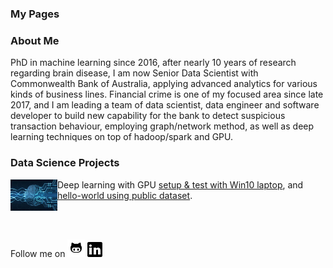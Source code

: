 ### My Pages

### About Me

PhD in machine learning since 2016, after nearly 10 years of research regarding brain disease, I am now Senior Data Scientist with Commonwealth Bank of Australia, applying advanced analytics for various kinds of business lines. Financial crime is one of my focused area since late 2017, and I am leading a team of data scientist, data engineer and software developer to build new capability for the bank to detect suspicious transaction behaviour, employing graph/network method, as well as deep learning techniques on top of hadoop/spark and GPU.  

### Data Science Projects 
<img align="left" width="75" height="50" src="images/dnn_hello_world_resize.jpeg"> Deep learning with GPU [setup & test with Win10 laptop](https://github.com/lyh710/dnn_gpu_setup_test), and [hello-world using public dataset](https://github.com/lyh710/dnn_gpu_hello_world).    

<br/><br/>

Follow me on [![alt text](icons/github.png)](https://github.com/lyh710) [![alt text](icons/linkedin.png)](https://www.linkedin.com/in/yonghui-li)